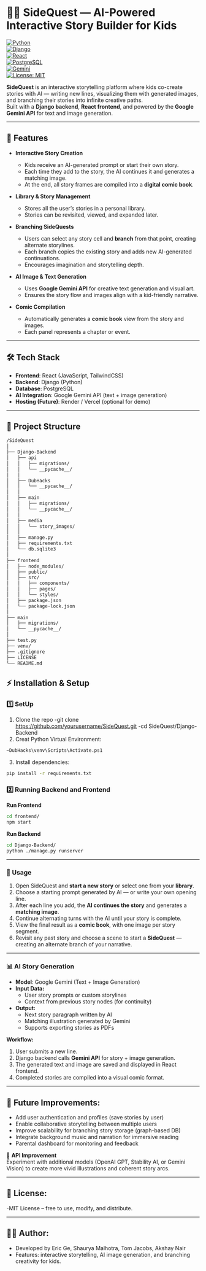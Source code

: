 # 🧙‍♂️ SideQuest — AI-Powered Interactive Story Builder for Kids

[![Python](https://img.shields.io/badge/Python-3.10-blue?logo=python)](https://www.python.org/)  
[![Django](https://img.shields.io/badge/Django-Backend-darkgreen?logo=django)](https://www.djangoproject.com/)  
[![React](https://img.shields.io/badge/React-Frontend-blue?logo=react)](https://react.dev/)  
[![PostgreSQL](https://img.shields.io/badge/PostgreSQL-Database-lightblue?logo=postgresql)](https://www.postgresql.org/)  
[![Gemini](https://img.shields.io/badge/Google%20Gemini-AI-orange?logo=google)](https://ai.google.dev/gemini-api)  
[![License: MIT](https://img.shields.io/badge/License-MIT-yellow.svg)](LICENSE)

**SideQuest** is an interactive storytelling platform where kids co-create stories with AI — writing new lines, visualizing them with generated images, and branching their stories into infinite creative paths.  
Built with a **Django backend**, **React frontend**, and powered by the **Google Gemini API** for text and image generation.

---

## 📌 Features

- **Interactive Story Creation**
  - Kids receive an AI-generated prompt or start their own story.
  - Each time they add to the story, the AI continues it and generates a matching image.
  - At the end, all story frames are compiled into a **digital comic book**.

- **Library & Story Management**
  - Stores all the user’s stories in a personal library.
  - Stories can be revisited, viewed, and expanded later.

- **Branching SideQuests**
  - Users can select any story cell and **branch** from that point, creating alternate storylines.
  - Each branch copies the existing story and adds new AI-generated continuations.
  - Encourages imagination and storytelling depth.

- **AI Image & Text Generation**
  - Uses **Google Gemini API** for creative text generation and visual art.
  - Ensures the story flow and images align with a kid-friendly narrative.

- **Comic Compilation**
  - Automatically generates a **comic book** view from the story and images.
  - Each panel represents a chapter or event.

---

## 🛠 Tech Stack

- **Frontend**: React (JavaScript, TailwindCSS)  
- **Backend**: Django (Python)  
- **Database**: PostgreSQL  
- **AI Integration**: Google Gemini API (text + image generation)  
- **Hosting (Future)**: Render / Vercel (optional for demo)  

---

## 📂 Project Structure

```bash
/SideQuest
│
├── Django-Backend
│   ├── api
│   │   ├── migrations/
│   │   └── __pycache__/
│   │
│   ├── DubHacks
│   │   └── __pycache__/
│   │
│   ├── main
│   │   ├── migrations/
│   │   └── __pycache__/
│   │
│   ├── media
│   │   └── story_images/
│   │
│   ├── manage.py
│   ├── requirements.txt
│   └── db.sqlite3
│
├── frontend
│   ├── node_modules/
│   ├── public/
│   ├── src/
│   │   ├── components/
│   │   ├── pages/
│   │   └── styles/
│   ├── package.json
│   └── package-lock.json
│
├── main
│   ├── migrations/
│   └── __pycache__/
│
├── test.py
├── venv/
├── .gitignore
├── LICENSE
└── README.md
```



## ⚡ Installation & Setup

### 1️⃣ SetUp
1. Clone the repo
  -git clone https://github.com/yourusername/SideQuest.git
  -cd SideQuest/Django-Backend
2. Creat Python Virtual Environment:
  ```bash
  ~DubHacks\venv\Scripts\Activate.ps1
  ```

3. Install dependencies:
  ```bash
  pip install -r requirements.txt
  ```

### 2️⃣ Running Backend and Frontend
**Run Frontend**
```bash
cd frontend/
npm start
```

**Run Backend**
```bash
cd Django-Backend/
python ./manage.py runserver
```

---

### 🔑 Usage
1. Open SideQuest and **start a new story** or select one from your **library**.  
2. Choose a starting prompt generated by AI — or write your own opening line.  
3. After each line you add, the **AI continues the story** and generates a **matching image**.  
4. Continue alternating turns with the AI until your story is complete.  
5. View the final result as a **comic book**, with one image per story segment.  
6. Revisit any past story and choose a scene to start a **SideQuest** — creating an alternate branch of your narrative.


---
### 📊 AI Story Generation

- **Model**: Google Gemini (Text + Image Generation)
- **Input Data:**
  - User story prompts or custom storylines  
  - Context from previous story nodes (for continuity)
- **Output:**
  - Next story paragraph written by AI  
  - Matching illustration generated by Gemini
  - Supports exporting stories as PDFs  

**Workflow:**
1. User submits a new line.  
2. Django backend calls **Gemini API** for story + image generation.  
3. The generated text and image are saved and displayed in React frontend.  
4. Completed stories are compiled into a visual comic format. 
---

## 🚀 Future Improvements:

- Add user authentication and profiles (save stories by user)  
- Enable collaborative storytelling between multiple users  
- Improve scalability for branching story storage (graph-based DB)  
- Integrate background music and narration for immersive reading  
- Parental dashboard for monitoring and feedback  



🔑 **API Improvement**  
Experiment with additional models (OpenAI GPT, Stability AI, or Gemini Vision) to create more vivid illustrations and coherent story arcs.

---

## 📜 License:
-MIT License – free to use, modify, and distribute.

---

## 👨‍💻 Author:
- Developed by Eric Ge, Shaurya Malhotra, Tom Jacobs, Akshay Nair
- Features: interactive storytelling, AI image generation, and branching creativity for kids.

